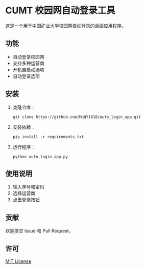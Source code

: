    # CUMT 校园网自动登录工具

   这是一个用于中国矿业大学校园网自动登录的桌面应用程序。

   ## 功能

   - 自动登录校园网
   - 支持多种运营商
   - 开机自启动选项
   - 自动登录选项

   ## 安装

   1. 克隆仓库：
      ```
      git clone https://github.com/MuQY1818/auto_login_app.git
      ```

   2. 安装依赖：
      ```
      pip install -r requirements.txt
      ```

   3. 运行程序：
      ```
      python auto_login_app.py
      ```

   ## 使用说明

   1. 输入学号和密码
   2. 选择运营商
   3. 点击登录按钮

   ## 贡献

   欢迎提交 Issue 和 Pull Request。

   ## 许可

   [MIT License](LICENSE)